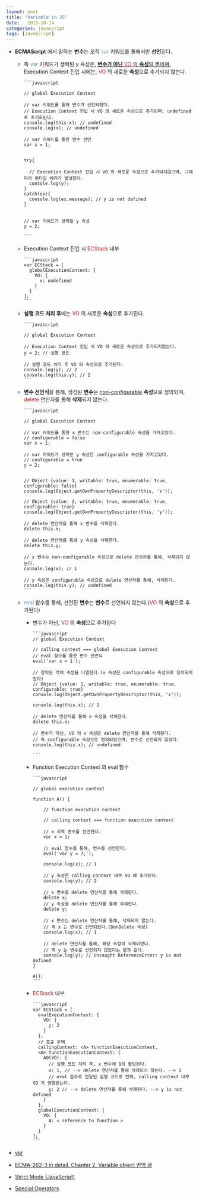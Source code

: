 ```yaml
---
layout: post
title: "Variable in JS"
date:   2015-10-14
categories: javascript
tags: [JavaScript]
---
```


- **ECMAScript** 에서 말하는 **변수**는 오직 <span style="color:#6298c1">var</span> 키워드를 통해서만 **선언**된다.
	
	- 즉 <span style="color:#6298c1">var</span> 키워드가 생략된 y 속성은, <u>**변수가 아닌** <span style="color:#c11f1f">VO</span> 의 **속성**일 뿐이며</u>, Execution Context 진입 시에는, <span style="color:#c11f1f">VO</span> 의 새로운 **속성**으로 추가되지 않는다.

          ```javascript
        
          // global Execution Context
          
          // var 키워드를 통해 변수가 선언되었다.
          // Execution Context 진입 시 VO 의 새로운 속성으로 추가되며, undefined 로 초기화된다.
          console.log(this.x); // undefined
          console.log(x); // undefined
          
          // var 키워드를 통한 변수 선언
          var x = 1;
          
        
          try{
        
            // Execution Context 진입 시 VO 의 새로운 속성으로 추가되지않으며, 그에 따라 런타임 에러가 발생한다.
            console.log(y);
          }
          catch(ex){
            console.log(ex.message); // y is not defined
          }
         
          
          // var 키워드가 생략된 y 속성
          y = 2;
        
          ```

	- Execution Context 진입 시 <span style="color:#c11f1f">ECStack</span> 내부

          ```javascript
          var ECStack = [
            globalExecutionContext: {
              VO: {
                x: undefined
              }
            }
          ];
          ```
	- **실행 코드 처리 후**에는 <span style="color:#c11f1f">VO</span> 의 새로운 **속성**으로 추가된다.

          ```javascript
        
          // global Execution Context
          
          // Execution Context 진입 시 VO 의 새로운 속성으로 추가되지않는다.
          y = 2; // 실행 코드
          
          // 실행 코드 처리 후 VO 의 속성으로 추가된다.
          console.log(y); // 2
          console.log(this.y); // 2
          ```

	- **변수 선언식**을 통해, 생성된 **변수**는 <u>non-configurable</u> **속성**으로 정의되며, <span style="color:#c11f1f">delete</span> 연산자를 통해 **삭제**되지 않는다.
	
          ```javascript
          
          // global Execution Context
          
          // var 키워드를 통한 x 변수는 non-configurable 속성을 가지고있다.
          // configurable = false
          var x = 1;
          
          // var 키워드가 생략된 y 속성은 configurable 속성을 가지고있다.
          // configurable = true
          y = 2;
          
          
          // Object {value: 1, writable: true, enumerable: true, configurable: false}
          console.log(Object.getOwnPropertyDescriptor(this, 'x'));
          
          // Object {value: 2, writable: true, enumerable: true, configurable: true}
          console.log(Object.getOwnPropertyDescriptor(this, 'y'));
          
          // delete 연산자를 통해 x 변수를 삭제한다.
          delete this.x;
          
          // delete 연산자를 통해 y 속성을 삭제한다.
          delete this.y;
          
          // x 변수는 non-configurable 속성으로 delete 연산자를 통해, 삭제되지 않는다.
          console.log(x); // 1
          
          // y 속성은 configurable 속성으로 delete 연산자를 통해, 삭제된다.
          console.log(this.y); // undefined
          ```
	- <span style="color:#6298c1">eval</span> 함수를 통해, 선언된 **변수**는 **변수**로 선언되지 않는다.(<span style="color:#c11f1f">VO</span> 의 **속성**으로 추가된다)
	
      - 변수가 아닌, <span style="color:#c11f1f">VO</span> 의 **속성**으로 추가된다
      
            ```javascript
            // global Execution Context
            
            // calling context === global Execution Context
            // eval 함수를 통한 변수 선언식
            eval('var x = 1');
            
            // 정의된 객체 속성을 나열한다.(x 속성은 configurable 속성으로 정의되어있다)
            // Object {value: 1, writable: true, enumerable: true, configurable: true}
            console.log(Object.getOwnPropertyDescriptor(this, 'x'));
            
            console.log(this.x); // 1
            
            // delete 연산자를 통해 x 속성을 삭제한다.
            delete this.x;
            
            // 변수가 아닌, VO 의 x 속성은 delete 연산자를 통해 삭제된다.
            // 즉 configurable 속성으로 정의되었으며, 변수로 선언되지 않았다.
            console.log(this.x); // undefined

            ```
      - Function Execution Context 의 eval 함수
                      
            ```javascript
            
            // global execution context
            
            function A() {
            
                // function execution context
            
                // calling context === function execution context
            
                // x 지역 변수를 선언한다.
                var x = 1;
            
                // eval 함수를 통해, 변수를 선언한다.
                eval('var y = 2;');
            
                console.log(x); // 1
            
                // y 속성은 calling context 내부 VO 에 추가된다.
                console.log(y); // 2
            
                // x 변수를 delete 연산자를 통해 삭제한다.
                delete x;
                // y 속성을 delete 연산자를 통해 삭제한다.
                delete y;
            
                // x 변수는 delete 연산자를 통해, 삭제되지 않는다.
                // 즉 x 는 변수로 선언되었다.(DonDelete 속성)
                console.log(x); // 1
            
                // delete 연산자를 통해, 해당 속성이 삭제되었다.
                // 즉 y 는 변수로 선언되지 않았다는 말과 같다.
                console.log(y); // Uncaught ReferenceError: y is not defined
            }
            
            A();
            ```
            
      - <span style="color:#c11f1f">ECStack</span> 내부

            ```javascript
            var ECStack = [
              evalExecutionContext: {
                VO: {
                  y: 2
                }
              },                
              // 호출 문맥
              callingContext: <A> functionExecutionContext,
              <A> functionExecutionContext: {
                AO(VO): {            
                  // 실행 코드 처리 후, x 변수에 1이 할당된다.      
                  x: 1, // --> delete 연산자를 통해 삭제되지 않는다. --> 1
                  // eval 함수로 전달된 실행 코드로 인해, calling context 내부 VO 가 영향받는다.
                  y: 2 // --> delete 연산자를 통해 삭제된다. --> y is not defined
                }
              },
              globalExecutionContext: {
                VO: {
                  A: < reference to function >
                }
              }
            ];
            ```                     
- [var](https://developer.mozilla.org/ko/docs/Web/JavaScript/Reference/Statements/var)

- [ECMA-262-3 in detail. Chapter 2. Variable object 번역 글](http://huns.me/development/189)

- [Strict Mode (JavaScript)](https://msdn.microsoft.com/en-us/library/br230269(v=vs.94).aspx)

- [Special Operators](https://developer.mozilla.org/ko/docs/Web/JavaScript/Guide/Obsolete_Pages/Core_JavaScript_1.5_Guide/Operators/Special_Operators#delete)
